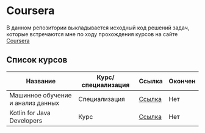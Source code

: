 # Coursera

В данном репозитории выкладывается исходный код решений задач, которые встречаются мне по ходу прохождения курсов на сайте [Coursera](https://www.coursera.org)

## Список курсов
| Название | Курс/специализация| Ссылка | Окончен |
| --- | --- | --- | --- |
| Машинное обучение и анализ данных | Специализация | [Ссылка](coursera.org/specializations/machine-learning-data-analysis?skipBrowseRedirect=true) | Нет |
| Kotlin for Java Developers | Курс | [Ссылка](https://www.coursera.org/learn/kotlin-for-java-developers) | Нет |